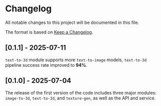 # Changelog

All notable changes to this project will be documented in this file.

The format is based on [Keep a Changelog](http://keepachangelog.com/en/1.0.0).



## [0.1.1] - 2025-07-11
`text-to-3d` module supports more `text-to-image` models, `text-to-3d` pipeline success rate improved to **94%**.

## [0.1.0] - 2025-07-04
The release of the first version of the code includes three major modules: `image-to-3d`, `text-to-3d`, and `texture-gen`, as well as the API and service.
